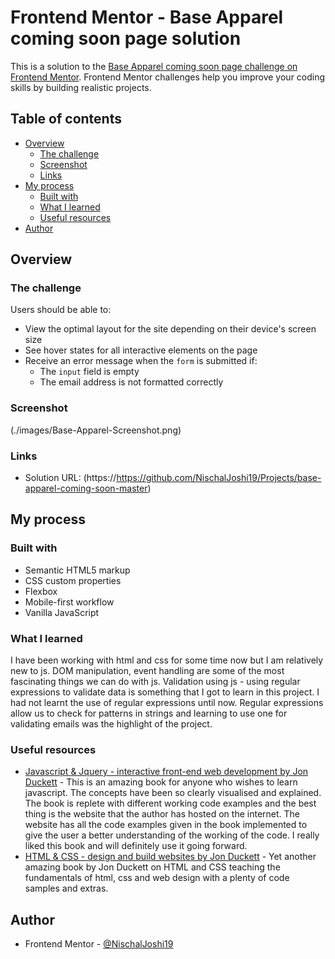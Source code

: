 # Frontend Mentor - Base Apparel coming soon page solution

This is a solution to the [Base Apparel coming soon page challenge on Frontend Mentor](https://www.frontendmentor.io/challenges/base-apparel-coming-soon-page-5d46b47f8db8a7063f9331a0). Frontend Mentor challenges help you improve your coding skills by building realistic projects. 

## Table of contents

- [Overview](#overview)
  - [The challenge](#the-challenge)
  - [Screenshot](#screenshot)
  - [Links](#links)
- [My process](#my-process)
  - [Built with](#built-with)
  - [What I learned](#what-i-learned)
  - [Useful resources](#useful-resources)
- [Author](#author)

## Overview

### The challenge

Users should be able to:

- View the optimal layout for the site depending on their device's screen size
- See hover states for all interactive elements on the page
- Receive an error message when the `form` is submitted if:
  - The `input` field is empty
  - The email address is not formatted correctly

### Screenshot

(./images/Base-Apparel-Screenshot.png)

### Links

- Solution URL: (https://https://github.com/NischalJoshi19/Projects/base-apparel-coming-soon-master)

## My process

### Built with

- Semantic HTML5 markup
- CSS custom properties
- Flexbox
- Mobile-first workflow
- Vanilla JavaScript

### What I learned

I have been working with html and css for some time now but I am relatively new to js. DOM manipulation, event handling are some of the most fascinating things we can do with js. Validation using js - using regular expressions to validate data is something that I got to learn in this project. I had not learnt the use of regular expressions until now. Regular expressions allow us to check for patterns in strings and learning to use one for validating emails was the highlight of the project.

### Useful resources

- [Javascript & Jquery - interactive front-end web development by Jon Duckett](https://www.javascriptbook.com/) - This is an amazing book for anyone who wishes to learn javascript. The concepts have been so clearly visualised and explained. The book is replete with different working code examples and the best thing is the website that the author has hosted on the internet. The website has all the code examples given in the book implemented to give the user a better understanding of the working of the code. I really liked this book and will definitely use it going forward.
- [HTML & CSS - design and build websites by Jon Duckett](https://www.htmlandcssbook.com/) - Yet another amazing book by Jon Duckett on HTML and CSS teaching the fundamentals of html, css and web design with a plenty of code samples and extras.

## Author

- Frontend Mentor - [@NischalJoshi19](https://www.frontendmentor.io/profile/NischalJoshi19)

